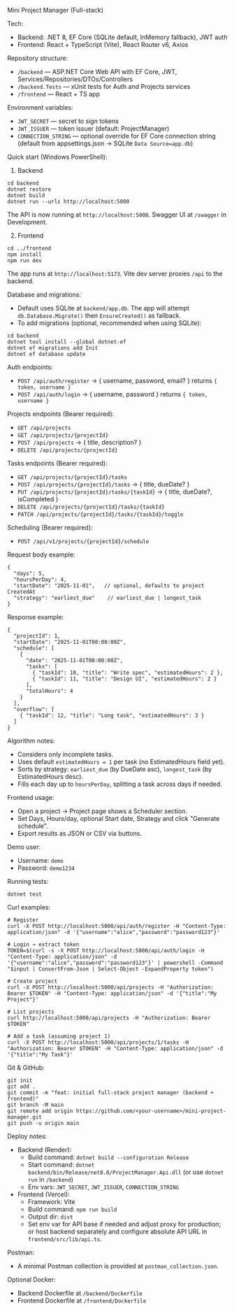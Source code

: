 Mini Project Manager (Full-stack)

Tech:
- Backend: .NET 8, EF Core (SQLite default, InMemory fallback), JWT auth
- Frontend: React + TypeScript (Vite), React Router v6, Axios

Repository structure:
- `/backend` — ASP.NET Core Web API with EF Core, JWT, Services/Repositories/DTOs/Controllers
- `/backend.Tests` — xUnit tests for Auth and Projects services
- `/frontend` — React + TS app

Environment variables:
- `JWT_SECRET` — secret to sign tokens
- `JWT_ISSUER` — token issuer (default: ProjectManager)
- `CONNECTION_STRING` — optional override for EF Core connection string (default from appsettings.json → SQLite `Data Source=app.db`)

Quick start (Windows PowerShell):
1) Backend
```
cd backend
dotnet restore
dotnet build
dotnet run --urls http://localhost:5000
```
The API is now running at `http://localhost:5000`. Swagger UI at `/swagger` in Development.

2) Frontend
```
cd ../frontend
npm install
npm run dev
```
The app runs at `http://localhost:5173`. Vite dev server proxies `/api` to the backend.

Database and migrations:
- Default uses SQLite at `backend/app.db`. The app will attempt `db.Database.Migrate()` then `EnsureCreated()` as fallback.
- To add migrations (optional, recommended when using SQLite):
```
cd backend
dotnet tool install --global dotnet-ef
dotnet ef migrations add Init
dotnet ef database update
```

Auth endpoints:
- `POST /api/auth/register` → { username, password, email? } returns `{ token, username }`
- `POST /api/auth/login` → { username, password } returns `{ token, username }`

Projects endpoints (Bearer required):
- `GET /api/projects`
- `GET /api/projects/{projectId}`
- `POST /api/projects` → { title, description? }
- `DELETE /api/projects/{projectId}`

Tasks endpoints (Bearer required):
- `GET /api/projects/{projectId}/tasks`
- `POST /api/projects/{projectId}/tasks` → { title, dueDate? }
- `PUT /api/projects/{projectId}/tasks/{taskId}` → { title, dueDate?, isCompleted }
- `DELETE /api/projects/{projectId}/tasks/{taskId}`
- `PATCH /api/projects/{projectId}/tasks/{taskId}/toggle`

Scheduling (Bearer required):
- `POST /api/v1/projects/{projectId}/schedule`

Request body example:
```
{
  "days": 5,
  "hoursPerDay": 4,
  "startDate": "2025-11-01",   // optional, defaults to project CreatedAt
  "strategy": "earliest_due"    // earliest_due | longest_task
}
```

Response example:
```
{
  "projectId": 1,
  "startDate": "2025-11-01T00:00:00Z",
  "schedule": [
    {
      "date": "2025-11-01T00:00:00Z",
      "tasks": [
        { "taskId": 10, "title": "Write spec", "estimatedHours": 2 },
        { "taskId": 11, "title": "Design UI", "estimatedHours": 2 }
      ],
      "totalHours": 4
    }
  ],
  "overflow": [
    { "taskId": 12, "title": "Long task", "estimatedHours": 3 }
  ]
}
```

Algorithm notes:
- Considers only incomplete tasks.
- Uses default `estimatedHours = 1` per task (no EstimatedHours field yet).
- Sorts by strategy: `earliest_due` (by DueDate asc), `longest_task` (by EstimatedHours desc).
- Fills each day up to `hoursPerDay`, splitting a task across days if needed.

Frontend usage:
- Open a project → Project page shows a Scheduler section.
- Set Days, Hours/day, optional Start date, Strategy and click "Generate schedule".
- Export results as JSON or CSV via buttons.

Demo user:
- Username: `demo`
- Password: `demo1234`

Running tests:
```
dotnet test
```

Curl examples:
```
# Register
curl -X POST http://localhost:5000/api/auth/register -H "Content-Type: application/json" -d '{"username":"alice","password":"password123"}'

# Login → extract token
TOKEN=$(curl -s -X POST http://localhost:5000/api/auth/login -H "Content-Type: application/json" -d '{"username":"alice","password":"password123"}' | powershell -Command "$input | ConvertFrom-Json | Select-Object -ExpandProperty token")

# Create project
curl -X POST http://localhost:5000/api/projects -H "Authorization: Bearer $TOKEN" -H "Content-Type: application/json" -d '{"title":"My Project"}'

# List projects
curl http://localhost:5000/api/projects -H "Authorization: Bearer $TOKEN"

# Add a task (assuming project 1)
curl -X POST http://localhost:5000/api/projects/1/tasks -H "Authorization: Bearer $TOKEN" -H "Content-Type: application/json" -d '{"title":"My Task"}'
```

Git & GitHub:
```
git init
git add .
git commit -m "feat: initial full-stack project manager (backend + frontend)"
git branch -M main
git remote add origin https://github.com/<your-username>/mini-project-manager.git
git push -u origin main
```

Deploy notes:
- Backend (Render):
  - Build command: `dotnet build --configuration Release`
  - Start command: `dotnet backend/bin/Release/net8.0/ProjectManager.Api.dll` (or use `dotnet run` in `/backend`)
  - Env vars: `JWT_SECRET`, `JWT_ISSUER`, `CONNECTION_STRING`
- Frontend (Vercel):
  - Framework: Vite
  - Build command: `npm run build`
  - Output dir: `dist`
  - Set env var for API base if needed and adjust proxy for production; or host backend separately and configure absolute API URL in `frontend/src/lib/api.ts`.

Postman:
- A minimal Postman collection is provided at `postman_collection.json`.

Optional Docker:
- Backend Dockerfile at `/backend/Dockerfile`
- Frontend Dockerfile at `/frontend/Dockerfile`


